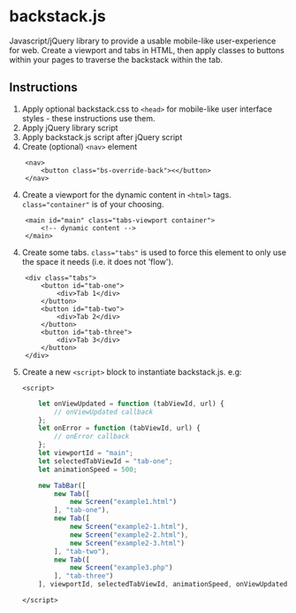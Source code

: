 # backstack.js
Javascript/jQuery library to provide a usable mobile-like user-experience for web.
Create a viewport and tabs in HTML, then apply classes to buttons within your pages to traverse the backstack within the tab.

## Instructions
1. Apply optional backstack.css to `<head>` for mobile-like user interface styles - these instructions use them.
2. Apply jQuery library script
3. Apply backstack.js script after jQuery script
3. Create (optional) `<nav>` element
```
    <nav>
        <button class="bs-override-back"><</button>
    </nav>      
```
4. Create a viewport for the dynamic content in `<html>` tags. `class="container"` is of your choosing. 
```
    <main id="main" class="tabs-viewport container">
        <!-- dynamic content -->
    </main>
```
4. Create some tabs. `class="tabs"` is used to force this element to only use the space it needs (i.e. it does not 'flow').
```
    <div class="tabs">
        <button id="tab-one">
            <div>Tab 1</div>
        </button>
        <button id="tab-two">
            <div>Tab 2</div>
        </button>
        <button id="tab-three">
            <div>Tab 3</div>
        </button>
    </div>
```

5. Create a new `<script>` block to instantiate backstack.js. e.g:

    `<script>`
    ```javascript
        let onViewUpdated = function (tabViewId, url) {
            // onViewUpdated callback
        };
        let onError = function (tabViewId, url) {
            // onError callback
        };
        let viewportId = "main";
        let selectedTabViewId = "tab-one";
        let animationSpeed = 500;

        new TabBar([
            new Tab([
                new Screen("example1.html")                
            ], "tab-one"),
            new Tab([
                new Screen("example2-1.html"),
                new Screen("example2-2.html"),
                new Screen("example2-3.html")
            ], "tab-two"),
            new Tab([
                new Screen("example3.php")
            ], "tab-three")
        ], viewportId, selectedTabViewId, animationSpeed, onViewUpdated, onError);
    ```
    `</script>`